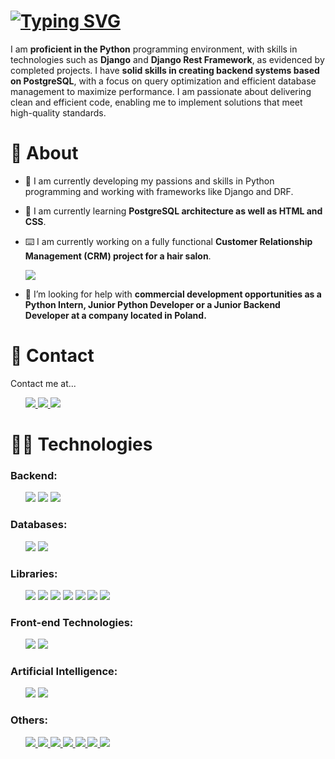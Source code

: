 <h1 align="left">
  <a href="https://git.io/typing-svg"><img src="https://readme-typing-svg.herokuapp.com?font=Fira+Code&size=25&pause=500&color=F79A2D&width=435&lines=Hi+there!+%F0%9F%91%8B;I'm++Hubert+Ryka%C5%82a+%E2%9C%8C%EF%B8%8F;Junior+Python+Developer+%F0%9F%96%A5%EF%B8%8F" alt="Typing SVG" /></a>
</h1>
<p>
I am <strong>proficient in the Python</strong> programming environment, with skills in technologies such as <strong>Django</strong> and <strong>Django Rest Framework</strong>, as evidenced by completed projects. I have <strong>solid skills in creating backend systems based on PostgreSQL</strong>, with a focus on query optimization and efficient database management to maximize performance. I am passionate about delivering clean and efficient code, enabling me to implement solutions that meet high-quality standards.
</p>

# 🤔 About
- 🔭 I am currently developing my passions and skills in Python programming and working with frameworks like Django and DRF.

- 🌱 I am currently learning **PostgreSQL architecture as well as HTML and CSS**.

- ⌨️ I am currently working on a fully functional **Customer Relationship Management (CRM) project for a hair salon**.

  <a target="_blank" href="https://github.com/hubertrykala93 tab=repositories">
    <img src="https://img.shields.io/badge/Portfolio-255E63?style=for-the-badge&logo=About.me&logoColor=white">
  </a>

- 🤝 I’m looking for help with **commercial development opportunities as a Python Intern, Junior Python Developer or a Junior Backend Developer at a company located in Poland.**

# 📲 Contact

Contact me at...

<ul>
  <a target="_blank" href="https://www.facebook.com/hubert.rykala/">
    <img src="https://img.shields.io/badge/Facebook-1877F2?style=for-the-badge&logo=facebook&logoColor=white">
  </a>
  <a target="_blank" href="mailto:hubert.rykala@gmail.com">
    <img src="https://img.shields.io/badge/Gmail-D14836?style=for-the-badge&logo=gmail&logoColor=white">
  </a>

  <a target="_blank" href="https://www.linkedin.com/in/hubert-rykala93/">
    <img src="https://img.shields.io/badge/LinkedIn-0077B5?style=for-the-badge&logo=linkedin&logoColor=white">
  </a>
</ul>

# 👨‍💻 Technologies

<h3>Backend:</h3>

<ul>
  <a target="_blank">
    <img src="https://img.shields.io/badge/Python-FFD43B?style=for-the-badge&logo=python&logoColor=blue">
  </a>
  
  <a target="_blank">
    <img src="https://img.shields.io/badge/Django-092E20?style=for-the-badge&logo=django&logoColor=green">
  </a>
  
  <a target="_blank">
    <img src="https://img.shields.io/badge/django%20rest-ff1709?style=for-the-badge&logo=django&logoColor=white">
  </a>
</ul>

<h3>Databases:</h3>
<ul>
  <a target="_blank">
    <img src="https://img.shields.io/badge/Sqlite-003B57?style=for-the-badge&logo=sqlite&logoColor=white">
  </a>

  <a target="_blank">
    <img src="https://img.shields.io/badge/PostgreSQL-316192?style=for-the-badge&logo=postgresql&logoColor=white">
  </a>
</ul>

<h3>Libraries:</h3>

<ul>
  <a target="_blank">
    <img src="https://img.shields.io/badge/Pandas-2C2D72?style=for-the-badge&logo=pandas&logoColor=white">
  </a>

  <a target="_blank">
    <img src="https://img.shields.io/badge/Numpy-777BB4?style=for-the-badge&logo=numpy&logoColor=white">
  </a>

  <a target="_blank">
    <img src="https://img.shields.io/badge/scikit_learn-F7931E?style=for-the-badge&logo=scikit-learn&logoColor=white">
  </a>

  <a target="_blank">
    <img src="https://img.shields.io/badge/Selenium-43B02A?style=for-the-badge&logo=Selenium&logoColor=white">
  </a>

  <a target="_blank">
    <img src="https://img.shields.io/badge/TensorFlow-FF6F00?style=for-the-badge&logo=tensorflow&logoColor=white">
  </a>

  <a target="_blank">
    <img src="https://img.shields.io/badge/Keras-FF0000?style=for-the-badge&logo=keras&logoColor=white">
  </a>

  <a target="_blank">
    <img src="https://img.shields.io/badge/Pandas-2C2D72?style=for-the-badge&logo=pandas&logoColor=white">
  </a>
</ul>

<h3>Front-end Technologies:</h3>
<ul>
  <a target="_blank">
    <img src="https://img.shields.io/badge/CSS3-1572B6?style=for-the-badge&logo=css3&logoColor=white">
  </a>

  <a target="_blank">
    <img src="https://img.shields.io/badge/HTML5-E34F26?style=for-the-badge&logo=html5&logoColor=white">
  </a>
</ul>

<h3>Artificial Intelligence:</h3>
<ul>
  <a target="_blank">
    <img src="https://img.shields.io/badge/ChatGPT-74aa9c?style=for-the-badge&logo=openai&logoColor=white">
  </a>

  <a target="_blank">
    <img src="https://img.shields.io/badge/Google%20Gemini-8E75B2?style=for-the-badge&logo=googlegemini&logoColor=white">
  </a>
</ul>

<h3>Others:</h3>
<ul>
  <a href="_blank">
    <img src="https://img.shields.io/badge/Jira-0052CC?style=for-the-badge&logo=Jira&logoColor=white">
  </a>

  <a href="_blank">
    <img src="https://img.shields.io/badge/Postman-FF6C37?style=for-the-badge&logo=Postman&logoColor=white">
  </a>

  <a href="_blank">
    <img src="https://img.shields.io/badge/json-5E5C5C?style=for-the-badge&logo=json&logoColor=white">
  </a>

  <a href="_blank">
    <img src="https://img.shields.io/badge/Canva-%2300C4CC.svg?&style=for-the-badge&logo=Canva&logoColor=white">
  </a>

  <a href="_blank">
    <img src="https://img.shields.io/badge/Adobe%20Photoshop-31A8FF?style=for-the-badge&logo=Adobe%20Photoshop&logoColor=black">
  </a>

  <a href="_blank">
    <img src="https://img.shields.io/badge/Adobe%20Premiere%20Pro-9999FF?style=for-the-badge&logo=Adobe%20Premiere%20Pro&logoColor=white">
  </a>

  <a href="_blank">
    <img src="https://img.shields.io/badge/Adobe%20after%20affects-CF96FD?style=for-the-badge&logo=Adobe%20after%20effects&logoColor=393665">
  </a>
</ul>

